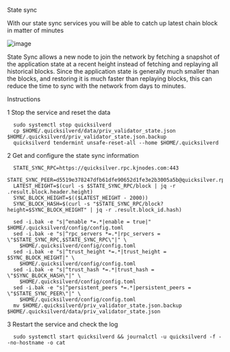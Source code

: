 State sync

With our state sync services you will be able to catch up latest chain block in matter of minutes

![image](https://user-images.githubusercontent.com/91251550/210761127-3dbdb206-12a9-44b2-80ba-ca7d1a4acde7.png)

State Sync allows a new node to join the network by fetching a snapshot of the application state at a recent height instead of fetching and replaying all historical blocks. Since the application state is generally much smaller than the blocks, and restoring it is much faster than replaying blocks, this can reduce the time to sync with the network from days to minutes.

Instructions

1 Stop the service and reset the data

      sudo systemctl stop quicksilverd
      cp $HOME/.quicksilverd/data/priv_validator_state.json $HOME/.quicksilverd/priv_validator_state.json.backup
      quicksilverd tendermint unsafe-reset-all --home $HOME/.quicksilverd
      
2 Get and configure the state sync information

      STATE_SYNC_RPC=https://quicksilver.rpc.kjnodes.com:443
      STATE_SYNC_PEER=d5519e378247dfb61dfe90652d1fe3e2b3005a5b@quicksilver.rpc.kjnodes.com:11656
      LATEST_HEIGHT=$(curl -s $STATE_SYNC_RPC/block | jq -r .result.block.header.height)
      SYNC_BLOCK_HEIGHT=$(($LATEST_HEIGHT - 2000))
      SYNC_BLOCK_HASH=$(curl -s "$STATE_SYNC_RPC/block?height=$SYNC_BLOCK_HEIGHT" | jq -r .result.block_id.hash)
      ​
      sed -i.bak -e "s|^enable *=.*|enable = true|" $HOME/.quicksilverd/config/config.toml
      sed -i.bak -e "s|^rpc_servers *=.*|rpc_servers = \"$STATE_SYNC_RPC,$STATE_SYNC_RPC\"|" \
        $HOME/.quicksilverd/config/config.toml
      sed -i.bak -e "s|^trust_height *=.*|trust_height = $SYNC_BLOCK_HEIGHT|" \
        $HOME/.quicksilverd/config/config.toml
      sed -i.bak -e "s|^trust_hash *=.*|trust_hash = \"$SYNC_BLOCK_HASH\"|" \
        $HOME/.quicksilverd/config/config.toml
      sed -i.bak -e "s|^persistent_peers *=.*|persistent_peers = \"$STATE_SYNC_PEER\"|" \
        $HOME/.quicksilverd/config/config.toml
      mv $HOME/.quicksilverd/priv_validator_state.json.backup $HOME/.quicksilverd/data/priv_validator_state.json

3 Restart the service and check the log

      sudo systemctl start quicksilverd && journalctl -u quicksilverd -f --no-hostname -o cat
